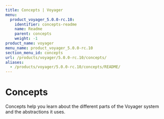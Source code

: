 ```yaml
---
title: Concepts | Voyager
menu:
  product_voyager_5.0.0-rc.10:
    identifier: concepts-readme
    name: Readme
    parent: concepts
    weight: -1
product_name: voyager
menu_name: product_voyager_5.0.0-rc.10
section_menu_id: concepts
url: /products/voyager/5.0.0-rc.10/concepts/
aliases:
  - /products/voyager/5.0.0-rc.10/concepts/README/
---
```


# Concepts

Concepts help you learn about the different parts of the Voyager system and the abstractions it uses.
